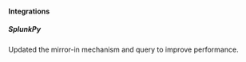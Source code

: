 
#### Integrations

##### SplunkPy

Updated the mirror-in mechanism and query to improve performance.